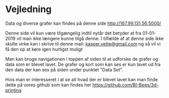 # Vejledning

Data og diverse grafer kan findes på denne side http://167.99.131.56:5000/

Denne side vil kun være tilgængelig indtil nytår det betyder at fra 01-01-2019 vil man ikke længere kunne tilgå denne.
I tilfælde af at denne side ikke skulle virke kan i skrive til denne mail: kasper.vette@gmail.com og så vil vi få den op at køre igen hurtigst muligt

Man kan bruge navigationen i toppen af siden til at udforske de grafer og data som er blevet lavet. De grafer og kort som kan ses er kun lavet ud fra den data der kan ses på siden under punktet "Data Set".

Hvis man er interesseret i at se alt hvad der er blevet lavet kan man finde dette på vores github som kan findes her https://github.com/BI-Bees/3d-printing
